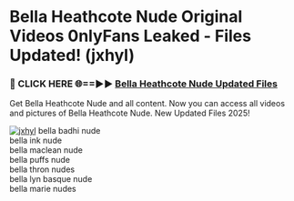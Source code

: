 # Bella Heathcote Nude Original Videos 0nlyFans Leaked - Files Updated! (jxhyl)

<h3>🔴 CLICK HERE 🌐==►► <a href="https://tinyurl.com/yc6ubb5a" rel="nofollow">Bella Heathcote Nude Updated Files</a></h3>

Get Bella Heathcote Nude and all content. Now you can access all videos and pictures of Bella Heathcote Nude. New Updated Files 2025!

[![jxhyl](https://i.imgur.com/7eu0CRL.gif)](https://tinyurl.com/yc6ubb5a)
bella badhi nude<br>
bella ink nude<br>
bella maclean nude<br>
bella puffs nude<br>
bella thron nudes<br>
bella lyn basque nude<br>
bella marie nudes
